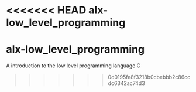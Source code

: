 <<<<<<< HEAD
alx-low_level_programming
=======
# alx-low_level_programming
A introduction to the low level programming language C
>>>>>>> 0d0195fe8f3218b0cbebbb2c86ccdc6342ac74d3
